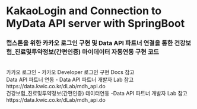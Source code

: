 # KakaoLogin and Connection to MyData API server with SpringBoot
### 캡스톤을 위한 카카오 로그인 구현 및 Data API 파트너 연결을 통한 건강보험_진료및투약정보(간편인증) 마이데이터 자동연동 구현 코드<br>
<br>
카카오 로그인 - 카카오 Developer 로그인 구현 Docs 참고<br>
Data API 파트너 연동 - Data API 파트너 개발자 Lab 참고<br>
https://data.kwic.co.kr/dLab/mdh_api.do <br>
건강보험_진료및투약정보(간편인증) 데이터연동 -Data API 파트너 개발자 Lab 참고
https://data.kwic.co.kr/dLab/mdh_api.do
